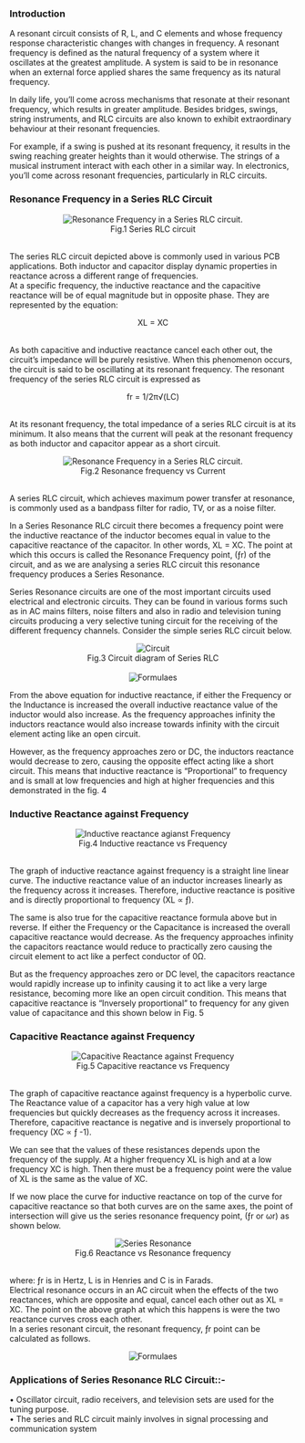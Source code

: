 ### Introduction

A resonant circuit consists of R, L, and C elements and whose frequency response characteristic changes with changes in frequency. A resonant frequency is defined as the natural frequency of a system where it oscillates at the greatest amplitude. A system is said to be in resonance when an external force applied shares the same frequency as its natural frequency.

In daily life, you’ll come across mechanisms that resonate at their resonant frequency, which results in greater amplitude. Besides bridges, swings, string instruments, and RLC circuits are also known to exhibit extraordinary behaviour at their resonant frequencies. 

For example, if a swing is pushed at its resonant frequency, it results in the swing reaching greater heights than it would otherwise. The strings of a musical instrument interact with each other in a similar way. In electronics, you’ll come across resonant frequencies, particularly in RLC circuits.

### Resonance Frequency in a Series RLC Circuit

<center><img src="images/img2.jpg" alt="Resonance Frequency in a Series RLC circuit." title="Resonant frequency in a Series RLC circuit"> </center>
 <center>Fig.1 Series RLC circuit </center><br/>

The series RLC circuit depicted above is commonly used in various PCB applications. Both inductor and capacitor display dynamic properties in reactance across a different range of frequencies.<br>
At a specific frequency, the inductive reactance and the capacitive reactance will be of equal magnitude but in opposite phase. They are represented by the equation:<br>

<center>  XL = XC </center><br>

As both capacitive and inductive reactance cancel each other out, the circuit’s impedance will be purely resistive. When this phenomenon occurs, the circuit is said to be oscillating at its resonant frequency. The resonant frequency of the series RLC circuit is expressed as <br>

<center> fr = 1/2π√(LC)  </center><br>

At its resonant frequency, the total impedance of a series RLC circuit is at its minimum. It also means that the current will peak at the resonant frequency as both inductor and capacitor appear as a short circuit.

<center><img src="images/img3.png" alt="Resonance Frequency in a Series RLC circuit." title="Resonant frequency in a Series RLC circuit"> </center>

 <center>Fig.2 Resonance frequency vs Current </center><br/>

A series RLC circuit, which achieves maximum power transfer at resonance, is commonly used as a bandpass filter for radio, TV, or as a noise filter. 

In a Series Resonance RLC circuit there becomes a frequency point were the inductive reactance of the inductor becomes equal in value to the capacitive reactance of the capacitor. In other words, XL = XC. The point at which this occurs is called the Resonance Frequency point, (ƒr) of the circuit, and as we are analysing a series RLC circuit this resonance frequency produces a Series Resonance.

Series Resonance circuits are one of the most important circuits used electrical and electronic circuits. They can be found in various forms such as in AC mains filters, noise filters and also in radio and television tuning circuits producing a very selective tuning circuit for the receiving of the different frequency channels. Consider the simple series RLC circuit below.

<center><img src="images/img4.gif" alt="Circuit" title="Circuit"> </center>

 <center>Fig.3 Circuit diagram of Series RLC </center><br/>

<center><img src="images/img5.gif" alt="Formulaes" title="Formulaes"> </center>

From the above equation for inductive reactance, if either the Frequency or the Inductance is increased the overall inductive reactance value of the inductor would also increase. As the frequency approaches infinity the inductors reactance would also increase towards infinity with the circuit element acting like an open circuit.<br>

However, as the frequency approaches zero or DC, the inductors reactance would decrease to zero, causing the opposite effect acting like a short circuit. This means that inductive reactance is “Proportional” to frequency and is small at low frequencies and high at higher frequencies and this demonstrated in the fig. 4<br>

### Inductive Reactance against Frequency 

<center><img src="images/img6.gif" alt="Inductive reactance agianst Frequency" title="Inductive reactance agianst Frequency"> </center>
 <center>Fig.4 Inductive reactance vs Frequency  </center><br/>

The graph of inductive reactance against frequency is a straight line linear curve. The inductive reactance value of an inductor increases linearly as the frequency across it increases. Therefore, inductive reactance is positive and is directly proportional to frequency (XL ∝ ƒ).<br>

The same is also true for the capacitive reactance formula above but in reverse. If either the Frequency or the Capacitance is increased the overall capacitive reactance would decrease. As the frequency approaches infinity the capacitors reactance would reduce to practically zero causing the circuit element to act like a perfect conductor of 0Ω.<br>

But as the frequency approaches zero or DC level, the capacitors reactance would rapidly increase up to infinity causing it to act like a very large resistance, becoming more like an open circuit condition. This means that capacitive reactance is “Inversely proportional” to frequency for any given value of capacitance and this shown below in Fig. 5 

### Capacitive Reactance against Frequency

<center><img src="images/img7.gif" alt="Capacitive Reactance against Frequency" title="Capacitive Reactance against Frequency"> </center>
 <center>Fig.5 Capacitive reactance vs Frequency  </center><br/>

The graph of capacitive reactance against frequency is a hyperbolic curve. The Reactance value of a capacitor has a very high value at low frequencies but quickly decreases as the frequency across it increases. Therefore, capacitive reactance is negative and is inversely proportional to frequency (XC ∝ ƒ -1).<br>

We can see that the values of these resistances depends upon the frequency of the supply. At a higher frequency XL is high and at a low frequency XC is high. Then there must be a frequency point were the value of XL is the same as the value of XC.<br>

If we now place the curve for inductive reactance on top of the curve for capacitive reactance so that both curves are on the same axes, the point of intersection will give us the series resonance frequency point, (ƒr or ωr) as shown below.

<center><img src="images/img8.gif" alt="Series Resonance" title="Series Resonance"> </center>
 <center>Fig.6 Reactance vs Resonance frequency </center><br/>

where: ƒr is in Hertz, L is in Henries and C is in Farads.<br>
Electrical resonance occurs in an AC circuit when the effects of the two reactances, which are opposite and equal, cancel each other out as XL = XC. The point on the above graph at which this happens is were the two reactance curves cross each other.<br>
In a series resonant circuit, the resonant frequency, ƒr point can be calculated as follows.<br>

<center><img src="images/img12.png" alt="Formulaes" title="Formulaes"> </center>

### Applications of Series Resonance RLC Circuit::- 

•	Oscillator circuit, radio receivers, and television sets are used for the tuning purpose.<br>
•	The series and RLC circuit mainly involves in signal processing and communication system

 
